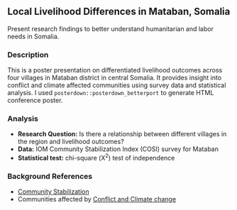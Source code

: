 ## Local Livelihood Differences in Mataban, Somalia

Present research findings to better understand humanitarian and labor
needs in Somalia.

### Description

This is a poster presentation on differentiated livelihood outcomes
across four villages in Mataban district in central Somalia. It provides
insight into conflict and climate affected communities using survey data
and statistical analysis. I used `posterdown::posterdown_betterport` to generate HTML conference poster.

### Analysis

- **Research Question:** Is there a relationship between different villages in the
  region and livelihood outcomes?
- **Data:** IOM Community Stabilization Index (COSI) survey for Mataban
- **Statistical test:** chi-square (Χ<sup>2</sup>) test of independence

### Background References

- [Community Stabilization](https://somalia.iom.int/community-stabilization)
- Communities affected by [Conflict and Climate change](https://somalia.iom.int/news/new-iom-and-eu-project-targets-somali-communities-affected-conflict-and-climate-change)

